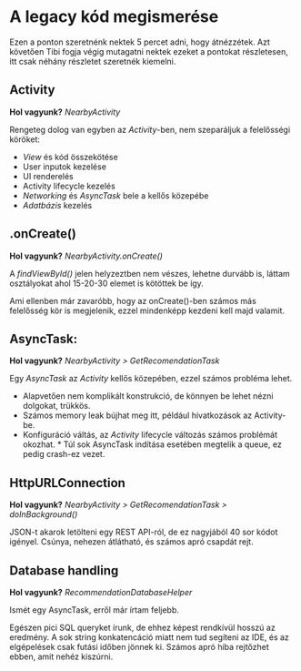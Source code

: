 # A legacy kód megismerése

Ezen a ponton szeretnénk nektek 5 percet adni, hogy átnézzétek. Azt követően Tibi fogja végig mutagatni nektek ezeket a pontokat részletesen, itt csak néhány részletet szeretnék kiemelni. 

## Activity

**Hol vagyunk?** *NearbyActivity*

Rengeteg dolog van egyben az *Activity*-ben, nem szeparáljuk a felelősségi köröket:

* *View* és kód összekötése
* User inputok kezelése
* UI renderelés
* Activity lifecycle kezelés
* *Networking* és *AsyncTask* bele a kellős közepébe
* *Adatbázis* kezelés

## .onCreate()

**Hol vagyunk?** *NearbyActivity.onCreate()*

A *findViewById()* jelen helyzeztben nem vészes, lehetne durvább is, láttam osztályokat ahol 15-20-30 elemet is kötöttek be így. 

Ami ellenben már zavaróbb, hogy az onCreate()-ben számos más felelősség kör is megjelenik, ezzel mindenképp kezdeni kell majd valamit.

## AsyncTask:

**Hol vagyunk?** *NearbyActivity > GetRecomendationTask*

Egy *AsyncTask* az *Activity* kellős közepében, ezzel számos probléma lehet.

* Alapvetően nem komplikált konstrukció, de könnyen be lehet nézni dolgokat, trükkös.
* Számos memory leak bújhat meg itt, például hivatkozások az Activity-be.
* Konfiguráció váltás, az *Activity* lifecycle változás számos problémát okozhat.
* Túl sok AsyncTask indítása esetében megtelik a queue, ez pedig crash-ez vezet.

## HttpURLConnection

**Hol vagyunk?** *NearbyActivity > GetRecomendationTask > doInBackground()*

JSON-t akarok letölteni egy REST API-ról, de ez nagyjából 40 sor kódot igényel. Csúnya, nehezen átlátható, és számos apró csapdát rejt.

## Database handling

**Hol vagyunk?** *RecommendationDatabaseHelper*

Ismét egy AsyncTask, erről már írtam feljebb. 

Egészen pici SQL queryket írunk, de ehhez képest rendkívül hosszú az eredmény. A sok string konkatencáció miatt nem tud segíteni az IDE, és az elgépelések csak futási időben jönnek ki. Számos apró hiba rejtőzhet ebben, amit nehéz kiszúrni.
